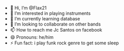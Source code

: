 - 👋 Hi, I’m @Flax21
- 👀 I’m interested in playing instruments
- 🌱 I’m currently learning database
- 💞️ I’m looking to collaborate on other bands
- 📫 How to reach me Jc Santos on facebook
- 😄 Pronouns: he/him
- ⚡ Fun fact: i play funk rock genre to get some sleep

<!---
Flax21/Flax21 is a ✨ special ✨ repository because its `README.md` (this file) appears on your GitHub profile.
You can click the Preview link to take a look at your changes.
--->
